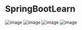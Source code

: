 # SpringBootLearn
![image](https://user-images.githubusercontent.com/70053621/157276946-fe3c6cf1-826f-497b-891b-fbd3dd49720d.png)
![image](https://user-images.githubusercontent.com/70053621/157277261-5d96e709-6b27-48d7-aa23-75c4ec5795c0.png)
![image](https://user-images.githubusercontent.com/70053621/157277481-e372e8f3-fcc7-4752-8d41-8371619849cf.png)
![image](https://user-images.githubusercontent.com/70053621/157277676-8f907bd9-d005-4066-a71c-4d612d2e656c.png)

